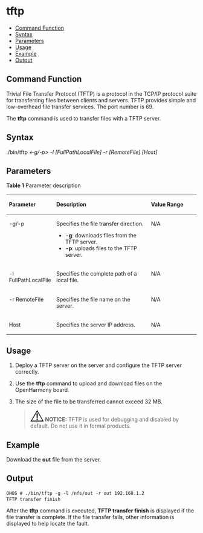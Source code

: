 # tftp<a name="EN-US_TOPIC_0000001179965861"></a>

-   [Command Function](#section15142134573911)
-   [Syntax](#section20958174917394)
-   [Parameters](#section576613532395)
-   [Usage](#section149795134408)
-   [Example](#section148921918114015)
-   [Output](#section7872155631313)

## Command Function<a name="section15142134573911"></a>

Trivial File Transfer Protocol \(TFTP\) is a protocol in the TCP/IP protocol suite for transferring files between clients and servers. TFTP provides simple and low-overhead file transfer services. The port number is 69.

The  **tftp**  command is used to transfer files with a TFTP server.

## Syntax<a name="section20958174917394"></a>

./bin/tftp  _<-g/-p\>_ _-l_ _\[FullPathLocalFile\] -r \[RemoteFile\] \[Host\]_

## Parameters<a name="section576613532395"></a>

**Table  1**  Parameter description

<a name="table2894mcpsimp"></a>
<table><thead align="left"><tr id="row2900mcpsimp"><th class="cellrowborder" valign="top" width="20.79%" id="mcps1.2.4.1.1"><p id="p2902mcpsimp"><a name="p2902mcpsimp"></a><a name="p2902mcpsimp"></a><strong id="b116998706011737"><a name="b116998706011737"></a><a name="b116998706011737"></a>Parameter</strong></p>
</th>
<th class="cellrowborder" valign="top" width="52.480000000000004%" id="mcps1.2.4.1.2"><p id="p2904mcpsimp"><a name="p2904mcpsimp"></a><a name="p2904mcpsimp"></a><strong id="b13511135745719"><a name="b13511135745719"></a><a name="b13511135745719"></a>Description</strong></p>
</th>
<th class="cellrowborder" valign="top" width="26.729999999999997%" id="mcps1.2.4.1.3"><p id="p2906mcpsimp"><a name="p2906mcpsimp"></a><a name="p2906mcpsimp"></a><strong id="b174218805911737"><a name="b174218805911737"></a><a name="b174218805911737"></a>Value Range</strong></p>
</th>
</tr>
</thead>
<tbody><tr id="row2907mcpsimp"><td class="cellrowborder" valign="top" width="20.79%" headers="mcps1.2.4.1.1 "><p id="p2909mcpsimp"><a name="p2909mcpsimp"></a><a name="p2909mcpsimp"></a>-g/-p</p>
</td>
<td class="cellrowborder" valign="top" width="52.480000000000004%" headers="mcps1.2.4.1.2 "><p id="p2911mcpsimp"><a name="p2911mcpsimp"></a><a name="p2911mcpsimp"></a>Specifies the file transfer direction.</p>
<a name="ul73571240131312"></a><a name="ul73571240131312"></a><ul id="ul73571240131312"><li><strong id="b0778214125818"><a name="b0778214125818"></a><a name="b0778214125818"></a>-g</strong>: downloads files from the TFTP server.</li><li><strong id="b7168132555814"><a name="b7168132555814"></a><a name="b7168132555814"></a>-p</strong>: uploads files to the TFTP server.</li></ul>
</td>
<td class="cellrowborder" valign="top" width="26.729999999999997%" headers="mcps1.2.4.1.3 "><p id="p14399194271310"><a name="p14399194271310"></a><a name="p14399194271310"></a>N/A</p>
</td>
</tr>
<tr id="row2921mcpsimp"><td class="cellrowborder" valign="top" width="20.79%" headers="mcps1.2.4.1.1 "><p id="p2923mcpsimp"><a name="p2923mcpsimp"></a><a name="p2923mcpsimp"></a>-l FullPathLocalFile</p>
</td>
<td class="cellrowborder" valign="top" width="52.480000000000004%" headers="mcps1.2.4.1.2 "><p id="p2925mcpsimp"><a name="p2925mcpsimp"></a><a name="p2925mcpsimp"></a>Specifies the complete path of a local file.</p>
</td>
<td class="cellrowborder" valign="top" width="26.729999999999997%" headers="mcps1.2.4.1.3 "><p id="entry2926mcpsimpp0"><a name="entry2926mcpsimpp0"></a><a name="entry2926mcpsimpp0"></a>N/A</p>
</td>
</tr>
<tr id="row2927mcpsimp"><td class="cellrowborder" valign="top" width="20.79%" headers="mcps1.2.4.1.1 "><p id="p2929mcpsimp"><a name="p2929mcpsimp"></a><a name="p2929mcpsimp"></a>-r RemoteFile</p>
</td>
<td class="cellrowborder" valign="top" width="52.480000000000004%" headers="mcps1.2.4.1.2 "><p id="p2931mcpsimp"><a name="p2931mcpsimp"></a><a name="p2931mcpsimp"></a>Specifies the file name on the server.</p>
</td>
<td class="cellrowborder" valign="top" width="26.729999999999997%" headers="mcps1.2.4.1.3 "><p id="entry2932mcpsimpp0"><a name="entry2932mcpsimpp0"></a><a name="entry2932mcpsimpp0"></a>N/A</p>
</td>
</tr>
<tr id="row2933mcpsimp"><td class="cellrowborder" valign="top" width="20.79%" headers="mcps1.2.4.1.1 "><p id="p2935mcpsimp"><a name="p2935mcpsimp"></a><a name="p2935mcpsimp"></a>Host</p>
</td>
<td class="cellrowborder" valign="top" width="52.480000000000004%" headers="mcps1.2.4.1.2 "><p id="p2937mcpsimp"><a name="p2937mcpsimp"></a><a name="p2937mcpsimp"></a>Specifies the server IP address.</p>
</td>
<td class="cellrowborder" valign="top" width="26.729999999999997%" headers="mcps1.2.4.1.3 "><p id="entry2938mcpsimpp0"><a name="entry2938mcpsimpp0"></a><a name="entry2938mcpsimpp0"></a>N/A</p>
</td>
</tr>
</tbody>
</table>

## Usage<a name="section149795134408"></a>

1.  Deploy a TFTP server on the server and configure the TFTP server correctly.
2.  Use the  **tftp**  command to upload and download files on the OpenHarmony board.
3.  The size of the file to be transferred cannot exceed 32 MB.

    >![](../public_sys-resources/icon-notice.gif) **NOTICE:** 
    >TFTP is used for debugging and disabled by default. Do not use it in formal products.


## Example<a name="section148921918114015"></a>

Download the  **out**  file from the server.

## Output<a name="section7872155631313"></a>

```
OHOS # ./bin/tftp -g -l /nfs/out -r out 192.168.1.2
TFTP transfer finish
```

After the  **tftp**  command is executed,  **TFTP transfer finish**  is displayed if the file transfer is complete. If the file transfer fails, other information is displayed to help locate the fault.

